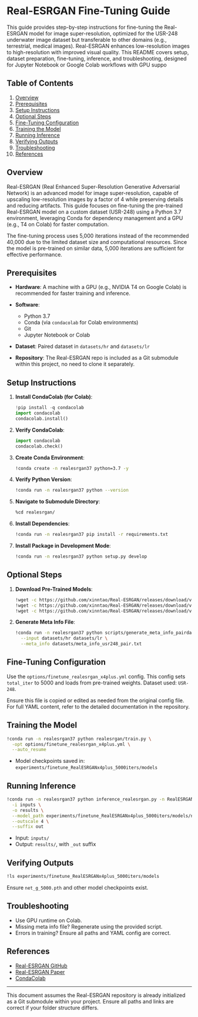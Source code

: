 # Real-ESRGAN Fine-Tuning Guide

This guide provides step-by-step instructions for fine-tuning the Real-ESRGAN model for image super-resolution, optimized for the USR-248 underwater image dataset but transferable to other domains (e.g., terrestrial, medical images). Real-ESRGAN enhances low-resolution images to high-resolution with improved visual quality. This README covers setup, dataset preparation, fine-tuning, inference, and troubleshooting, designed for Jupyter Notebook or Google Colab workflows with GPU suppo

## Table of Contents

1. [Overview](#overview)
2. [Prerequisites](#prerequisites)
3. [Setup Instructions](#setup-instructions)
4. [Optional Steps](#optional-steps)
5. [Fine-Tuning Configuration](#fine-tuning-configuration)
6. [Training the Model](#training-the-model)
7. [Running Inference](#running-inference)
8. [Verifying Outputs](#verifying-outputs)
9. [Troubleshooting](#troubleshooting)
10. [References](#references)

## Overview

Real-ESRGAN (Real Enhanced Super-Resolution Generative Adversarial Network) is an advanced model for image super-resolution, capable of upscaling low-resolution images by a factor of 4 while preserving details and reducing artifacts. This guide focuses on fine-tuning the pre-trained Real-ESRGAN model on a custom dataset (USR-248) using a Python 3.7 environment, leveraging Conda for dependency management and a GPU (e.g., T4 on Colab) for faster computation.

The fine-tuning process uses 5,000 iterations instead of the recommended 40,000 due to the limited dataset size and computational resources. Since the model is pre-trained on similar data, 5,000 iterations are sufficient for effective performance.

## Prerequisites

* **Hardware**: A machine with a GPU (e.g., NVIDIA T4 on Google Colab) is recommended for faster training and inference.
* **Software**:

  * Python 3.7
  * Conda (via `condacolab` for Colab environments)
  * Git
  * Jupyter Notebook or Colab
* **Dataset**: Paired dataset in `datasets/hr` and `datasets/lr`
* **Repository**: The Real-ESRGAN repo is included as a Git submodule within this project, no need to clone it separately.

## Setup Instructions

1. **Install CondaColab (for Colab)**:

   ```python
   !pip install -q condacolab
   import condacolab
   condacolab.install()
   ```

2. **Verify CondaColab**:

   ```python
   import condacolab
   condacolab.check()
   ```

3. **Create Conda Environment**:

   ```bash
   !conda create -n realesrgan37 python=3.7 -y
   ```

4. **Verify Python Version**:

   ```bash
   !conda run -n realesrgan37 python --version
   ```

5. **Navigate to Submodule Directory**:

   ```bash
   %cd realesrgan/
   ```

6. **Install Dependencies**:

   ```bash
   !conda run -n realesrgan37 pip install -r requirements.txt
   ```

7. **Install Package in Development Mode**:

   ```bash
   !conda run -n realesrgan37 python setup.py develop
   ```

## Optional Steps

1. **Download Pre-Trained Models**:

   ```bash
   !wget -c https://github.com/xinntao/Real-ESRGAN/releases/download/v0.1.0/RealESRGAN_x4plus.pth -P experiments/pretrained_models
   !wget -c https://github.com/xinntao/Real-ESRGAN/releases/download/v0.2.2.3/RealESRGAN_x4plus_netD.pth -P experiments/pretrained_models
   !wget -c https://github.com/xinntao/Real-ESRGAN/releases/download/v0.1.1/RealESRNet_x4plus.pth -P experiments/pretrained_models
   ```

2. **Generate Meta Info File**:

   ```bash
   !conda run -n realesrgan37 python scripts/generate_meta_info_pairdata.py \
     --input datasets/hr datasets/lr \
     --meta_info datasets/meta_info_usr248_pair.txt
   ```

## Fine-Tuning Configuration

Use the `options/finetune_realesrgan_x4plus.yml` config. This config sets `total_iter` to 5000 and loads from pre-trained weights. Dataset used: `USR-248`.

Ensure this file is copied or edited as needed from the original config file. For full YAML content, refer to the detailed documentation in the repository.

## Training the Model

```bash
!conda run -n realesrgan37 python realesrgan/train.py \
  -opt options/finetune_realesrgan_x4plus.yml \
  --auto_resume
```

* Model checkpoints saved in: `experiments/finetune_RealESRGANx4plus_5000iters/models`

## Running Inference

```bash
!conda run -n realesrgan37 python inference_realesrgan.py -n RealESRGAN_x4plus \
  -i inputs \
  -o results \
  --model_path experiments/finetune_RealESRGANx4plus_5000iters/models/net_g_5000.pth \
  --outscale 4 \
  --suffix out
```

* Input: `inputs/`
* Output: `results/`, with `_out` suffix

## Verifying Outputs

```bash
!ls experiments/finetune_RealESRGANx4plus_5000iters/models
```

Ensure `net_g_5000.pth` and other model checkpoints exist.

## Troubleshooting

* Use GPU runtime on Colab.
* Missing meta info file? Regenerate using the provided script.
* Errors in training? Ensure all paths and YAML config are correct.

## References

* [Real-ESRGAN GitHub](https://github.com/xinntao/Real-ESRGAN)
* [Real-ESRGAN Paper](https://arxiv.org/abs/2107.10833)
* [CondaColab](https://github.com/conda-incubator/condacolab)

---

This document assumes the Real-ESRGAN repository is already initialized as a Git submodule within your project. Ensure all paths and links are correct if your folder structure differs.